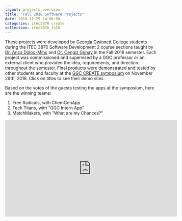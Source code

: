 ```yaml
---
layout: projects_overview
title: "Fall 2018 Software Projects"
date: 2018-11-29 14:00:00
categories: itec3870 create
collection: itec3870_fa18
---
```


These projects were developed by [Georgia Gwinnett College][ggc]
students during the ITEC 3870 Software Development 2 course sections
taught by [Dr. Anca Doloc-Mihu][doloc-ggc]
and [Dr. Cengiz Gunay][gunay-ggc] in the Fall 2018 semester. Each
project was commissioned and supervised by a GGC professor or an
external client who provided the idea, requirements, and direction
throughout the semester. Final products were demonstrated and tested
by other students and faculty at the [GGC CREATE symposium][create] on
November 29th, 2018. Click on titles to see their demo sites.

Based on the votes of the guests testing the apps at the symposium,
here are the winning teams:

1.    Free Radicals, with ChemGenApp 
2.    Tech Titans, with "GGC Intern App"
3.    MatchMakers, with "What are my Chances?"

<div class="project-video"> 
    <iframe width="560" height="315" src="https://www.youtube.com/embed/yUNJx8oMoak" frameborder="0" allowfullscreen></iframe>
</div>

[ggc]: http://www.ggc.edu
[gunay-ggc]: http://www.ggc.edu/about-ggc/directory/cengiz-gunay
[doloc-ggc]: http://www.ggc.edu/about-ggc/directory/anca-doloc-mihu
[create]: https://www.facebook.com/georgiagwinnett/photos/ms.c.eJxdz0EKADEMAsAflaYx0fz~;Ywt7KNTrIIqxo3IaRSkD4IornDFRV5uwX9HusMxUeQZ04Xm3FN6jHJmg0gXHRW3N4P~;0Ay4NMx8~-.bps.a.10153964573906447.1073741919.78573401446/10153964578831447/?type=3&theater
